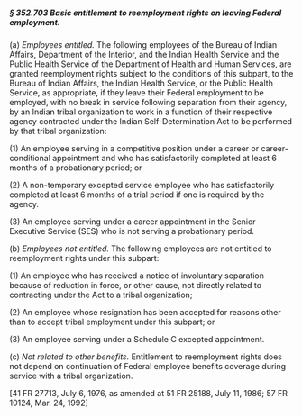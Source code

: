 ##### § 352.703 Basic entitlement to reemployment rights on leaving Federal employment. #####

(a) *Employees entitled.* The following employees of the Bureau of Indian Affairs, Department of the Interior, and the Indian Health Service and the Public Health Service of the Department of Health and Human Services, are granted reemployment rights subject to the conditions of this subpart, to the Bureau of Indian Affairs, the Indian Health Service, or the Public Health Service, as appropriate, if they leave their Federal employment to be employed, with no break in service following separation from their agency, by an Indian tribal organization to work in a function of their respective agency contracted under the Indian Self-Determination Act to be performed by that tribal organization:

(1) An employee serving in a competitive position under a career or career-conditional appointment and who has satisfactorily completed at least 6 months of a probationary period; or

(2) A non-temporary excepted service employee who has satisfactorily completed at least 6 months of a trial period if one is required by the agency.

(3) An employee serving under a career appointment in the Senior Executive Service (SES) who is not serving a probationary period.

(b) *Employees not entitled.* The following employees are not entitled to reemployment rights under this subpart:

(1) An employee who has received a notice of involuntary separation because of reduction in force, or other cause, not directly related to contracting under the Act to a tribal organization;

(2) An employee whose resignation has been accepted for reasons other than to accept tribal employment under this subpart; or

(3) An employee serving under a Schedule C excepted appointment.

(c) *Not related to other benefits.* Entitlement to reemployment rights does not depend on continuation of Federal employee benefits coverage during service with a tribal organization.

[41 FR 27713, July 6, 1976, as amended at 51 FR 25188, July 11, 1986; 57 FR 10124, Mar. 24, 1992]